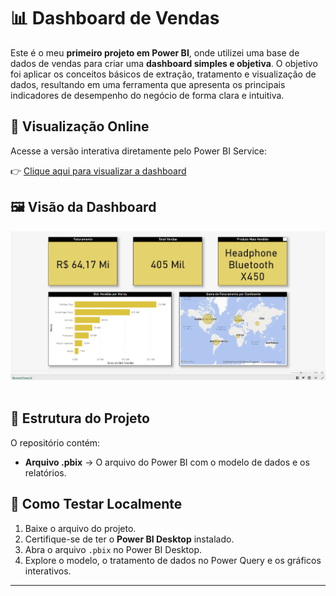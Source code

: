 # 📊 Dashboard de Vendas 

Este é o meu **primeiro projeto em Power BI**, onde utilizei uma base de dados de vendas para criar uma **dashboard simples e objetiva**. O objetivo foi aplicar os conceitos básicos de extração, tratamento e visualização de dados, resultando em uma ferramenta que apresenta os principais indicadores de desempenho do negócio de forma clara e intuitiva.

## 🔗 Visualização Online

Acesse a versão interativa diretamente pelo Power BI Service:  

👉 [Clique aqui para visualizar a dashboard](https://app.powerbi.com/view?r=eyJrIjoiYjM3OWEwNTItMzRmMC00MWRlLThmNTQtMGNkYjE2ZmU5NGFkIiwidCI6IjMwNGZjMDY5LWM5MTMtNDg0OS04YWFiLTU1ZDEzNmI4MmU2NSJ9)  


## 🖼️ Visão da Dashboard  


![](imagens/dashboard-vendas-01.png)  


## 📂 Estrutura do Projeto

O repositório contém:

  - **Arquivo .pbix** → O arquivo do Power BI com o modelo de dados e os relatórios.


## 🧪 Como Testar Localmente

1.  Baixe o arquivo do projeto.
2.  Certifique-se de ter o **Power BI Desktop** instalado.
3.  Abra o arquivo `.pbix` no Power BI Desktop.
4.  Explore o modelo, o tratamento de dados no Power Query e os gráficos interativos.

-----